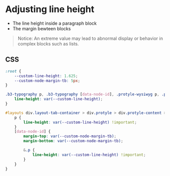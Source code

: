 # Adjusting line height

- The line height inside a paragraph block
- The margin bewteen blocks

> Notice: An extreme value may lead to abnormal display or behavior in complex blocks such as lists.

## CSS

```scss
:root {
    --custom-line-height: 1.625;
    --custom-node-margin-tb: 5px;
}

.b3-typography p, .b3-typography [data-node-id], .protyle-wysiwyg p, .protyle-wysiwyg [data-node-id] [spellcheck] {
    line-height: var(--custom-line-height);
}

#layouts div.layout-tab-container > div.protyle > div.protyle-content > div.protyle-wysiwyg {
    p {
        line-height: var(--custom-line-height) !important;
    }
    [data-node-id] {
        margin-top: var(--custom-node-margin-tb);
        margin-bottom: var(--custom-node-margin-tb);

        &.p {
            line-height: var(--custom-line-height) !important;
        }
    }
}
```

